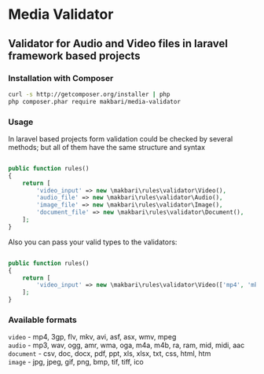 # Media Validator

## Validator for Audio and Video files in laravel framework based projects

### Installation with Composer
```bash
curl -s http://getcomposer.org/installer | php
php composer.phar require makbari/media-validator

```
### Usage

In laravel based projects form validation could be checked by several methods; but all of them have the same structure and syntax

```php

public function rules()
{
    return [
        'video_input' => new \makbari\rules\validator\Video(),
        'audio_file' => new \makbari\rules\validator\Audio(),
        'image_file' => new \makbari\rules\validator\Image(),
        'document_file' => new \makbari\rules\validator\Document(),
    ];
}
```

Also you can pass your valid types to the validators:

```php

public function rules()
{
    return [
        'video_input' => new \makbari\rules\validator\Video(['mp4', 'mkv'])
    ];
}


```
### Available formats

`video`    -  mp4, 3gp, flv, mkv, avi, asf, asx, wmv, mpeg  
`audio`    -  mp3, wav, ogg, amr, wma, oga, m4a, m4b, ra, ram, mid, midi, aac  
`document` -  csv, doc, docx, pdf, ppt, xls, xlsx, txt, css, html, htm  
`image`    -  jpg, jpeg, gif, png, bmp, tif, tiff, ico  
